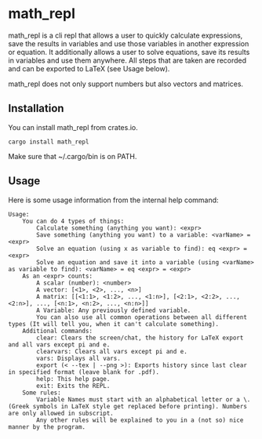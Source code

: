 # math_repl

math_repl is a cli repl that allows a user to quickly calculate expressions, save the results in variables and use those variables in another expression or equation. It additionally allows a user to solve equations, save its results in variables and use them anywhere. All steps that are taken are recorded and can be exported to LaTeX (see Usage below).

math_repl does not only support numbers but also vectors and matrices.

## Installation

You can install math_repl from crates.io.

```
cargo install math_repl
```

Make sure that ~/.cargo/bin is on PATH.

## Usage
Here is some usage information from the internal help command:

```
Usage:
    You can do 4 types of things:
        Calculate something (anything you want): <expr>
        Save something (anything you want) to a variable: <varName> = <expr>
        Solve an equation (using x as variable to find): eq <expr> = <expr>
        Solve an equation and save it into a variable (using <varName> as variable to find): <varName> = eq <expr> = <expr>
    As an <expr> counts:
        A scalar (number): <number>
        A vector: [<1>, <2>, ..., <n>]
        A matrix: [[<1:1>, <1:2>, ..., <1:n>], [<2:1>, <2:2>, ..., <2:n>], ..., [<n:1>, <n:2>, ..., <n:n>]]
        A Variable: Any previously defined variable.
        You can also use all common operations between all different types (It will tell you, when it can't calculate something).
    Additional commands:
        clear: Clears the screen/chat, the history for LaTeX export and all vars except pi and e.
        clearvars: Clears all vars except pi and e.
        vars: Displays all vars.
        export (< --tex | --png >): Exports history since last clear in specified format (leave blank for .pdf).
        help: This help page.
        exit: Exits the REPL.
    Some rules:
        Variable Names must start with an alphabetical letter or a \. (Greek symbols in LaTeX style get replaced before printing). Numbers are only allowed in subscript.
        Any other rules will be explained to you in a (not so) nice manner by the program.
```
